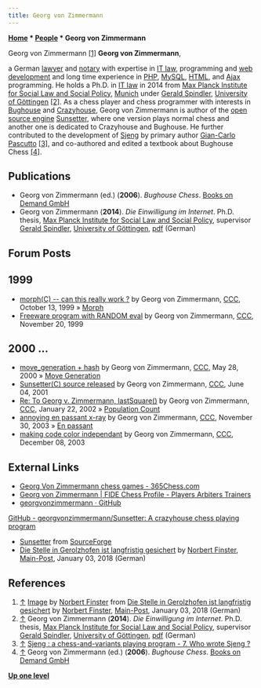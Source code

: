 ```yaml
---
title: Georg von Zimmermann
---
```

**[Home](Home "Home") * [People](People "People") * Georg von Zimmermann**

[](https://www.mainpost.de/regional/schweinfurt/Die-Stelle-in-Gerolzhofen-ist-langfristig-gesichert;art769,9855020,B::pic16661,8064936) Georg von Zimmermann <a id="cite-note-1" href="#cite-ref-1">[1]</a>
**Georg von Zimmermann**,

a German [lawyer](https://en.wikipedia.org/wiki/Lawyer) and [notary](https://en.wikipedia.org/wiki/Notary) with expertise in [IT law](https://en.wikipedia.org/wiki/IT_law), programming and [web development](https://en.wikipedia.org/wiki/Web_development) and long time experience in [PHP](https://en.wikipedia.org/wiki/PHP), [MySQL](https://en.wikipedia.org/wiki/MySQL), [HTML](https://en.wikipedia.org/wiki/HTML), and [Ajax](https://en.wikipedia.org/wiki/Ajax_%28programming%29) programming.
He holds a Ph.D. in [IT law](https://en.wikipedia.org/wiki/IT_law) in 2014 from [Max Planck Institute for Social Law and Social Policy](https://en.wikipedia.org/wiki/Max-Planck-Institut_f%C3%BCr_Sozialrecht_und_Sozialpolitik), [Munich](https://en.wikipedia.org/wiki/Munich) under [Gerald Spindler](https://de.wikipedia.org/wiki/Gerald_Spindler), [University of Göttingen](https://en.wikipedia.org/wiki/University_of_G%C3%B6ttingen) <a id="cite-note-2" href="#cite-ref-2">[2]</a>.
As a chess player and chess programmer with interests in [Bughouse](index.php?title=Bughouse&action=edit&redlink=1 "Bughouse (page does not exist)") and [Crazyhouse](Crazyhouse "Crazyhouse"), Georg von Zimmermann is author of the [open source engine](Category:Open_Source "Category:Open Source") [Sunsetter](Sunsetter "Sunsetter"),
where one version plays normal chess and another one is dedicated to Crazyhouse and Bughouse. He further contributed to the development of [Sjeng](Sjeng "Sjeng") by primary author [Gian-Carlo Pascutto](Gian-Carlo_Pascutto "Gian-Carlo Pascutto") <a id="cite-note-3" href="#cite-ref-3">[3]</a>, and co-authored and edited a textbook about Bughouse Chess <a id="cite-note-4" href="#cite-ref-4">[4]</a>.

## Publications

- Georg von Zimmermann (ed.) (**2006**). *Bughouse Chess*. [Books on Demand GmbH](https://de.wikipedia.org/wiki/Books_on_Demand)
- Georg von Zimmermann (**2014**). *Die Einwilligung im Internet*. Ph.D. thesis, [Max Planck Institute for Social Law and Social Policy](https://en.wikipedia.org/wiki/Max-Planck-Institut_f%C3%BCr_Sozialrecht_und_Sozialpolitik), supervisor [Gerald Spindler](https://de.wikipedia.org/wiki/Gerald_Spindler), [University of Göttingen](https://en.wikipedia.org/wiki/University_of_G%C3%B6ttingen), [pdf](http://www.interneteinwilligung.de/von_Zimmermann_Einwilligung_im_Internet_2014.pdf) (German)

## Forum Posts

## 1999

- [morph(C) -- can this really work ?](https://www.stmintz.com/ccc/index.php?id=73074) by Georg von Zimmermann, [CCC](CCC "CCC"), October 13, 1999 » [Morph](Morph "Morph")
- [Freeware program with RANDOM eval](https://www.stmintz.com/ccc/index.php?id=78795) by Georg von Zimmermann, [CCC](CCC "CCC"), November 20, 1999

## 2000 ...

- [move_generation + hash](https://www.stmintz.com/ccc/index.php?id=112809) by Georg von Zimmermann, [CCC](CCC "CCC"), May 28, 2000 » [Move Generation](Move_Generation "Move Generation")
- [Sunsetter(C) source released](https://www.stmintz.com/ccc/index.php?id=173342) by Georg von Zimmermann, [CCC](CCC "CCC"), June 04, 2001
- [Re: To Georg v. Zimmermann, lastSquare()](https://www.stmintz.com/ccc/index.php?id=209086) by Georg von Zimmermann, [CCC](CCC "CCC"), January 22, 2002 » [Population Count](Population_Count "Population Count")
- [annoying en passant x-ray](https://www.stmintz.com/ccc/index.php?id=332375) by Georg von Zimmermann, [CCC](CCC "CCC"), November 30, 2003 » [En passant](En_passant "En passant")
- [making code color independant](https://www.stmintz.com/ccc/index.php?id=334247) by Georg von Zimmermann, [CCC](CCC "CCC"), December 08, 2003

## External Links

- [Georg Von Zimmermann chess games - 365Chess.com](https://www.365chess.com/players/Georg_Von_Zimmermann)
- [Georg von Zimmermann | FIDE Chess Profile - Players Arbiters Trainers](https://ratings.fide.com/card.phtml?event=4663284)
- [georgvonzimmermann · GitHub](https://github.com/georgvonzimmermann)

[GitHub - georgvonzimmermann/Sunsetter: A crazyhouse chess playing program](https://github.com/georgvonzimmermann/Sunsetter)

- [Sunsetter](http://sunsetter.sourceforge.net/) from [SourceForge](https://en.wikipedia.org/wiki/SourceForge)
- [Die Stelle in Gerolzhofen ist langfristig gesichert](https://www.mainpost.de/regional/schweinfurt/Die-Stelle-in-Gerolzhofen-ist-langfristig-gesichert;art769,9855020) by [Norbert Finster](https://www.mainpost.de/autor.=fi/), [Main-Post](https://de.wikipedia.org/wiki/Main-Post), January 03, 2018 (German)

## References

1. <a id="cite-ref-1" href="#cite-note-1">↑</a> [Image](https://www.mainpost.de/regional/schweinfurt/Die-Stelle-in-Gerolzhofen-ist-langfristig-gesichert;art769,9855020,B::pic16661,8064936) by [Norbert Finster](https://www.mainpost.de/autor.=fi/) from [Die Stelle in Gerolzhofen ist langfristig gesichert](https://www.mainpost.de/regional/schweinfurt/Die-Stelle-in-Gerolzhofen-ist-langfristig-gesichert;art769,9855020) by [Norbert Finster](https://www.mainpost.de/autor.=fi/), [Main-Post](https://de.wikipedia.org/wiki/Main-Post), January 03, 2018 (German)
1. <a id="cite-ref-2" href="#cite-note-2">↑</a> Georg von Zimmermann (**2014**). *Die Einwilligung im Internet*. Ph.D. thesis, [Max Planck Institute for Social Law and Social Policy](https://en.wikipedia.org/wiki/Max-Planck-Institut_f%C3%BCr_Sozialrecht_und_Sozialpolitik), supervisor [Gerald Spindler](https://de.wikipedia.org/wiki/Gerald_Spindler), [University of Göttingen](https://en.wikipedia.org/wiki/University_of_G%C3%B6ttingen), [pdf](http://www.interneteinwilligung.de/von_Zimmermann_Einwilligung_im_Internet_2014.pdf) (German)
1. <a id="cite-ref-3" href="#cite-note-3">↑</a> [Sjeng : a chess-and-variants playing program - 7. Who wrote Sjeng ?](http://sjeng.org/indexold.html)
1. <a id="cite-ref-4" href="#cite-note-4">↑</a> Georg von Zimmermann (ed.) (**2006**). *Bughouse Chess*. [Books on Demand GmbH](https://de.wikipedia.org/wiki/Books_on_Demand)

**[Up one level](People "People")**

